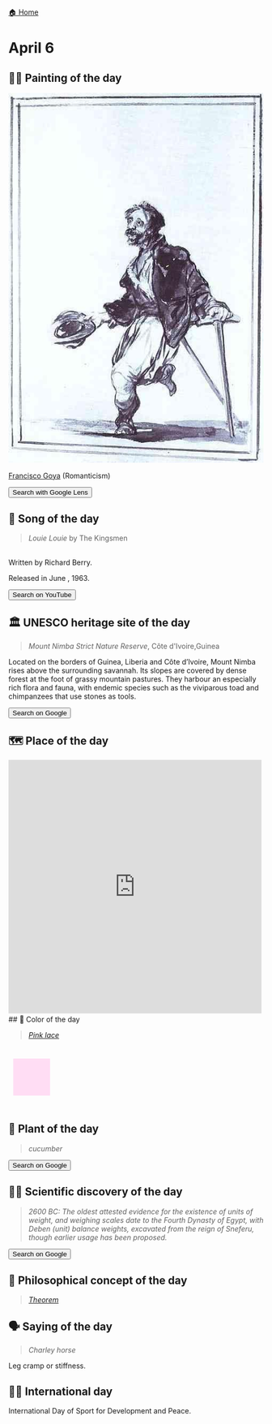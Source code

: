 
[🏠 Home](../../index.md)

# April 6

## 🧑‍🎨 Painting of the day

<img width="600" src="../img/Francisco_Goya_6.jpg">

[Francisco Goya](http://en.wikipedia.org/wiki/Francisco_Goya) (Romanticism)

<button class="btn btn-success"
onclick=" window.open('https://lens.google.com/uploadbyurl?url=https://iretes.github.io/one-a-day/data/img/Francisco_Goya_6.jpg','_blank')">
Search with Google Lens
</button>

## 🎼 Song of the day

> *Louie Louie*
by The Kingsmen

<br />Written by Richard Berry.

Released in June , 1963.

<button class="btn btn-success"
onclick=" window.open('http://www.youtube.com/search?q=Louie Louie by The Kingsmen','_blank')">
Search on YouTube
</button>

## 🏛️ UNESCO heritage site of the day

> *Mount Nimba Strict Nature Reserve*, Côte d'Ivoire,Guinea

<p>Located on the borders of Guinea, Liberia and Côte d’Ivoire, Mount Nimba rises above the surrounding savannah. Its slopes are covered by dense forest at the foot of grassy mountain pastures. They harbour an especially rich flora and fauna, with endemic species such as the viviparous toad and chimpanzees that use stones as tools.</p>

<button class="btn btn-success"
onclick=" window.open('http://www.google.com/search?q=Mount Nimba Strict Nature Reserve','_blank')">
Search on Google
</button>

## 🗺️ Place of the day

<iframe
src="https://www.mapcrunch.com"
name="mapcrunch"
width="500"
height="500"
allowTransparency="true"
scrolling="no"
frameborder="0"
>
</iframe>
## 🎨 Color of the day

> *[Pink lace](https://en.wikipedia.org/wiki/Shades_of_pink#Pink_lace)*

<div style="color:#FFDDF4; font-size: 100px;">&#9632;</div>

## 🌿 Plant of the day

> *cucumber*

<button class="btn btn-success"
onclick=" window.open('http://www.google.com/search?q=cucumber','_blank')">
Search on Google
</button>

## 🧑‍🔬 Scientific discovery of the day

> *2600 BC: The oldest attested evidence for the existence of units of weight, and weighing scales date to the Fourth Dynasty of Egypt, with Deben (unit) balance weights, excavated from the reign of Sneferu, though earlier usage has been proposed.*

<button class="btn btn-success"
onclick=" window.open('http://www.google.com/search?q=2600 BC: The oldest attested evidence for the existence of units of weight, and weighing scales date to the Fourth Dynasty of Egypt, with Deben (unit) balance weights, excavated from the reign of Sneferu, though earlier usage has been proposed.','_blank')"> 
Search on Google
</button>

## 💭 Philosophical concept of the day

> *[Theorem](https://en.wikipedia.org/wiki/Theorem)*

## 🗣️ Saying of the day

> *Charley horse*

Leg cramp or stiffness.

## 🏳️‍🌈 International day

International Day of Sport for Development and Peace.